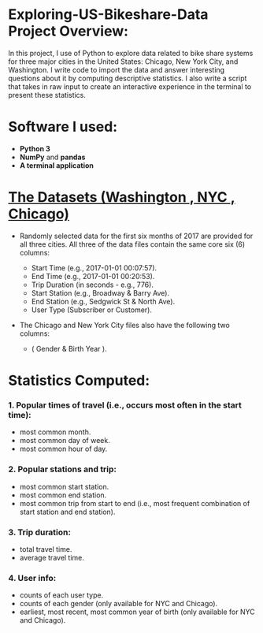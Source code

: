 # Exploring-US-Bikeshare-Data Project Overview:
In this project, I use of Python to explore data related to bike share systems for three major cities in the United States: Chicago, New York City, and Washington. I write code to import the data and answer interesting questions about it by computing descriptive statistics. I also write a script that takes in raw input to create an interactive experience in the terminal to present these statistics.

# Software I used:
- **Python 3**
- **NumPy** and **pandas**
- **A terminal application** 

# [The Datasets (Washington , NYC , Chicago)](https://drive.google.com/drive/folders/1c-bchoHPzAL8Il-MYQHIz1isZHEl5h4B?usp=sharing)
- Randomly selected data for the first six months of 2017 are provided for all three cities. All three of the data files contain the same core six (6) columns:
  - Start Time (e.g., 2017-01-01 00:07:57).
  - End Time (e.g., 2017-01-01 00:20:53).
  - Trip Duration (in seconds - e.g., 776).
  - Start Station (e.g., Broadway & Barry Ave).
  - End Station (e.g., Sedgwick St & North Ave).
  - User Type (Subscriber or Customer).

- The Chicago and New York City files also have the following two columns:
  - ( Gender & Birth Year ).


# Statistics Computed:

### 1. Popular times of travel (i.e., occurs most often in the start time):
 - most common month.
 - most common day of week.
 - most common hour of day.

### 2. Popular stations and trip:
 - most common start station.
 - most common end station.
 - most common trip from start to end (i.e., most frequent combination of start station and end station).

### 3. Trip duration:
 - total travel time.
 - average travel time.

### 4. User info:
 - counts of each user type.
 - counts of each gender (only available for NYC and Chicago).
 - earliest, most recent, most common year of birth (only available for NYC and Chicago).






